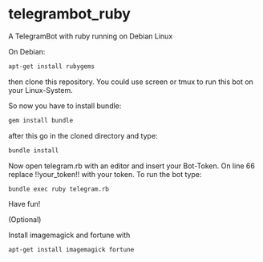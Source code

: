 # telegrambot_ruby
A TelegramBot with ruby running on Debian Linux

On Debian:

```sh
apt-get install rubygems
```

then clone this repository.
You could use screen or tmux to run this bot on your Linux-System.

So now you have to install bundle:

```sh
gem install bundle
```

after this go in the cloned directory and type:

```sh
bundle install
```

Now open telegram.rb with an editor and insert your Bot-Token.
On line 66 replace !!your_token!! with your token.
To run the bot type:

```sh
bundle exec ruby telegram.rb
```

Have fun!

(Optional)

Install imagemagick and fortune with

```sh
apt-get install imagemagick fortune
```
